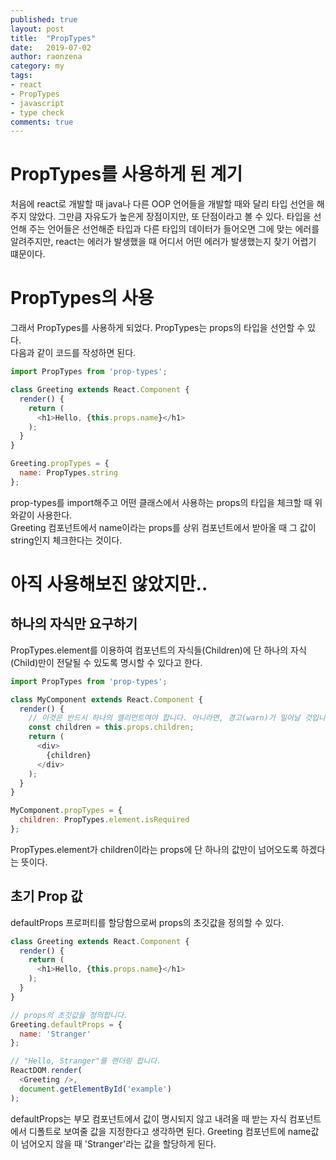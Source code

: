```yaml
---
published: true
layout: post
title:  "PropTypes"
date:   2019-07-02
author: raonzena 
category: my
tags:
- react
- PropTypes
- javascript
- type check
comments: true
---
```


# PropTypes를 사용하게 된 계기
처음에 react로 개발할 때 java나 다른 OOP 언어들을 개발할 때와 달리 타입 선언을 해주지 않았다.
그만큼 자유도가 높은게 장점이지만, 또 단점이라고 볼 수 있다. 타입을 선언해 주는 언어들은 선언해준 타입과 다른 타입의 데이터가 들어오면 그에 맞는 에러를 알려주지만, react는 에러가 발생했을 때 어디서 어떤 에러가 발생했는지 찾기 어렵기 떄문이다.

# PropTypes의 사용
그래서 PropTypes를 사용하게 되었다. PropTypes는 props의 타입을 선언할 수 있다.  
다음과 같이 코드를 작성하면 된다.

~~~javascript
import PropTypes from 'prop-types';

class Greeting extends React.Component {
  render() {
    return (
      <h1>Hello, {this.props.name}</h1>
    );
  }
}

Greeting.propTypes = {
  name: PropTypes.string
};
~~~  
prop-types를 import해주고 어떤 클래스에서 사용하는 props의 타입을 체크할 때 위와같이 사용한다.  
Greeting 컴포넌트에서 name이라는 props를 상위 컴포넌트에서 받아올 때 그 값이 string인지 체크한다는 것이다.  

# 아직 사용해보진 않았지만..
## 하나의 자식만 요구하기
PropTypes.element를 이용하여 컴포넌트의 자식들(Children)에 단 하나의 자식(Child)만이 전달될 수 있도록 명시할 수 있다고 한다.  
~~~javascript
import PropTypes from 'prop-types';

class MyComponent extends React.Component {
  render() {
    // 이것은 반드시 하나의 엘리먼트여야 합니다. 아니라면, 경고(warn)가 일어날 것입니다. 
    const children = this.props.children;
    return (
      <div>
        {children}
      </div>
    );
  }
}

MyComponent.propTypes = {
  children: PropTypes.element.isRequired
};
~~~  
PropTypes.element가 children이라는 props에 단 하나의 값만이 넘어오도록 하겠다는 뜻이다.
  
## 초기 Prop 값
defaultProps 프로퍼티를 할당함으로써 props의 초깃값을 정의할 수 있다.
~~~javascript
class Greeting extends React.Component {
  render() {
    return (
      <h1>Hello, {this.props.name}</h1>
    );
  }
}

// props의 초깃값을 정의합니다. 
Greeting.defaultProps = {
  name: 'Stranger'
};

// "Hello, Stranger"를 랜더링 합니다.
ReactDOM.render(
  <Greeting />,
  document.getElementById('example')
);
~~~
defaultProps는 부모 컴포넌트에서 값이 명시되지 않고 내려올 때 받는 자식 컴포넌트에서 디폴트로 보여줄 값을 지정한다고 생각하면 된다. Greeting 컴포넌트에 name값이 넘어오지 않을 때 'Stranger'라는 값을 할당하게 된다.